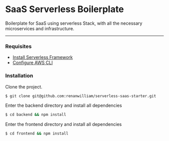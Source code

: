 # SaaS Serverless Boilerplate

Boilerplate for SaaS using serverless Stack, with all the necessary microservices and infrastructure.

---

### Requisites

- [Install Serverless Framework](https://serverless.com/framework/docs/providers/aws/guide/installation/)
- [Configure AWS CLI](https://serverless.com/framework/docs/providers/aws/guide/credentialsProvider/)

### Installation

Clone the project.

``` bash
$ git clone git@github.com:renanwilliam/serverless-saas-starter.git
```

Enter the backend directory and install all dependencies

``` bash
$ cd backend && npm install
```

Enter the frontend directory and install all dependencies

``` bash
$ cd frontend && npm install
```